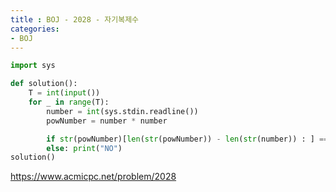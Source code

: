 ```yaml
---
title : BOJ - 2028 - 자기복제수
categories:
- BOJ
---
```


```python
import sys

def solution():
    T = int(input())
    for _ in range(T):
        number = int(sys.stdin.readline())
        powNumber = number * number

        if str(powNumber)[len(str(powNumber)) - len(str(number)) : ] == str(number): print("YES")
        else: print("NO")
solution()
```

https://www.acmicpc.net/problem/2028